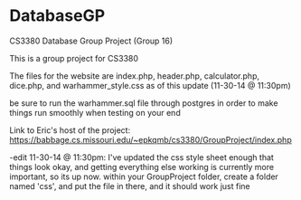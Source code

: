 DatabaseGP
==========

CS3380 Database Group Project (Group 16)

This is a group project for CS3380 

The files for the website are index.php, header.php, calculator.php, dice.php, and warhammer_style.css as of this update (11-30-14 @ 11:30pm)

be sure to run the warhammer.sql file through postgres in order to make things run smoothly when testing on your end

Link to Eric's host of the project: https://babbage.cs.missouri.edu/~epkqmb/cs3380/GroupProject/index.php

-edit 11-30-14 @ 11:30pm:
I've updated the css style sheet enough that things look okay, and getting everything else working is currently more important, so its up now. within your GroupProject folder, create a folder named 'css', and put the file in there, and it should work just fine
